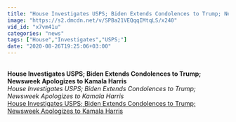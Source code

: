 ```yaml
---
title: "House Investigates USPS; Biden Extends Condolences to Trump; Newsweek Apologizes to Kamala Harris"
image: "https://s2.dmcdn.net/v/SPBa21VEQqqIMtqLS/x240"
vid_id: "x7vm41u"
categories: "news"
tags: ["House","Investigates","USPS;"]
date: "2020-08-26T19:25:06+03:00"
---
```

<br><b>House Investigates USPS; Biden Extends Condolences to Trump; Newsweek Apologizes to Kamala Harris</b><br> <i>House Investigates USPS; Biden Extends Condolences to Trump; Newsweek Apologizes to Kamala Harris</i><br> <u>House Investigates USPS; Biden Extends Condolences to Trump; Newsweek Apologizes to Kamala Harris</u>
